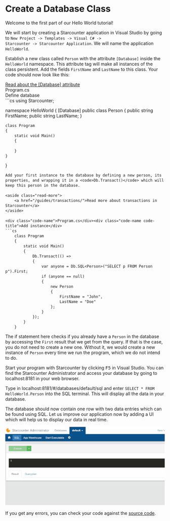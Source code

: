 # Create a Database Class

Welcome to the first part of our Hello World tutorial!

We will start by creating a Starcounter application in Visual Studio by going to <code>New Project -> Templates -> Visual C# -> Starcounter -> Starcounter Application</code>. We will name the application <code>HelloWorld</code>.

Establish a new class called <code>Person</code> with the attribute <code>[Database]</code> inside the <code>HelloWorld</code> namespace. This attribute tag will make all instances of the class persistent. Add the fields <code>FirstName</code> and <code>LastName</code> to this class. Your code should now look like this:

<aside class="read-more">
    <a href="/guides/database/creating-database-classes">Read about the  [Database] attribute</a>
</aside>

<div class="code-name">Program.cs</div><div class="code-name code-title">Define database</div>
```cs
using Starcounter;

namespace HelloWorld
{
    [Database]
    public class Person
    {
        public string FirstName;
        public string LastName;
    }

    class Program
    {
        static void Main()
        {

        }
    }
}
```
Add your first instance to the database by defining a new person, its properties, and wrapping it in a <code>Db.Transact()</code> which will keep this person in the database.

<aside class="read-more">
    <a href="/guides/transactions/">Read more about transactions in Starcounter</a>
</aside>

<div class="code-name">Program.cs</div><div class="code-name code-title">Add instance</div>
```cs
    class Program
    {
        static void Main()
        {
            Db.Transact(() =>
            {
                var anyone = Db.SQL<Person>("SELECT p FROM Person p").First;
                if (anyone == null)
                {
                    new Person
                    {
                        FirstName = "John",
                        LastName = "Doe"
                    };
                }
            });
        }
    }
```

The if statement here checks if you already have a <code>Person</code> in the database by accessing the <code>First</code> result that we get from the query. If that is the case, you do not need to create a new one. Without it, we would create a new instance of <code>Person</code> every time we run the program, which we do not intend to do.

Start your program with Starcounter by clicking <kbd>F5</kbd> in Visual Studio. You can find the Starcounter Administrator and access your database by going to localhost:8181 in your web browser.

<section class="see-yourself">Type in localhost:8181/#/databases/default/sql and enter <code>SELECT * FROM HelloWorld.Person</code> into the SQL terminal. This will display all the data in your database.</section>

The database should now contain one row with two data entries which can be found using SQL. Let us improve our application now by adding a UI which will help us to display our data in real time.

![Result gif](/assets/part1resized.gif)

If you get any errors, you can check your code against the [source code](https://github.com/StarcounterApps/HelloWorld/commit/8a6623aeff0c3eef8d0cdc8609ee0c6f77d6467c).

